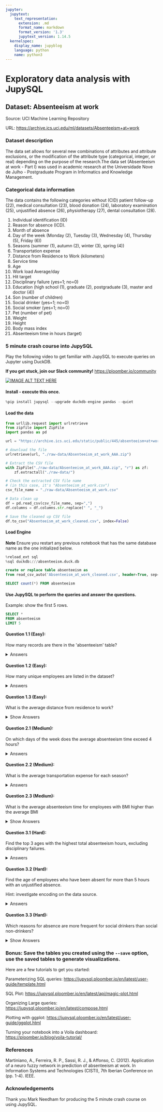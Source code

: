 ```yaml
---
jupyter:
  jupytext:
    text_representation:
      extension: .md
      format_name: markdown
      format_version: '1.3'
      jupytext_version: 1.14.5
  kernelspec:
    display_name: jupyblog
    language: python
    name: python3
---
```


<!-- #region -->
# Exploratory data analysis with JupySQL

## Dataset: Absenteeism at work

Source: UCI Machine Learning Repository 

URL: https://archive.ics.uci.edu/ml/datasets/Absenteeism+at+work

### Dataset description 

The data set allows for several new combinations of attributes and attribute exclusions, or the modification of the attribute type (categorical, integer, or real) depending on the purpose of the research.The data set (Absenteeism at work - Part I) was used in academic research at the Universidade Nove de Julho - Postgraduate Program in Informatics and Knowledge Management.


### Categorical data information 

The data contains the following categories without (CID) patient follow-up (22), medical consultation (23), blood donation (24), laboratory examination (25), unjustified absence (26), physiotherapy (27), dental consultation (28).

1. Individual identification (ID)
2. Reason for absence (ICD).
3. Month of absence
4. Day of the week (Monday (2), Tuesday (3), Wednesday (4), Thursday (5), Friday (6))
5. Seasons (summer (1), autumn (2), winter (3), spring (4))
6. Transportation expense
7. Distance from Residence to Work (kilometers)
8. Service time
9. Age
10. Work load Average/day
11. Hit target
12. Disciplinary failure (yes=1; no=0)
13. Education (high school (1), graduate (2), postgraduate (3), master and doctor (4))
14. Son (number of children)
15. Social drinker (yes=1; no=0)
16. Social smoker (yes=1; no=0)
17. Pet (number of pet)
18. Weight
19. Height
20. Body mass index
21. Absenteeism time in hours (target)

<!-- #endregion -->

<!-- #region -->
### 5 minute crash course into JupySQL

Play the following video to get familiar with JupySQL to execute queries on Jupyter using DuckDB.

<b>If you get stuck, join our Slack community!</b> https://ploomber.io/community


[![IMAGE ALT TEXT HERE](https://img.youtube.com/vi/CsWEUYLaYU0/0.jpg)](https://www.youtube.com/watch?v=CsWEUYLaYU0)

<!-- #endregion -->

#### Install - execute this once. 

```python
%pip install jupysql --upgrade duckdb-engine pandas --quiet
```

#### Load the data

```python
from urllib.request import urlretrieve
from zipfile import ZipFile
import pandas as pd

url = "https://archive.ics.uci.edu/static/public/445/absenteeism+at+work.zip"

# download the file
urlretrieve(url, "./raw-data/Absenteeism_at_work_AAA.zip")

# Extract the CSV file
with ZipFile("./raw-data/Absenteeism_at_work_AAA.zip", "r") as zf:
    zf.extractall("./raw-data/")

# Check the extracted CSV file name
# (in this case, it's "Absenteeism_at_work.csv")
csv_file_name = "./raw-data/Absenteeism_at_work.csv"

# Data clean up
df = pd.read_csv(csv_file_name, sep=",")
df.columns = df.columns.str.replace(" ", "_")

# Save the cleaned up CSV file
df.to_csv("Absenteeism_at_work_cleaned.csv", index=False)
```

#### Load Engine

<b>Note</b> Ensure you restart any previous notebook that has the same database name as the one initialized below.

```python
%reload_ext sql
%sql duckdb:///absenteeism.duck.db
```

```sql
create or replace table absenteeism as
from read_csv_auto('Absenteeism_at_work_cleaned.csv', header=True, sep=';')
```

```sql
SELECT count(*) FROM absenteeism
```

#### Use JupySQL to perform the queries and answer the questions.

Example: show the first 5 rows.

```sql
SELECT *
FROM absenteeism 
LIMIT 5
```

#### Question 1.1 (Easy):
How many records are there in the 'absenteeism' table? 


<!-- #region -->
<details>

<summary>Answers</summary>

You can use the `%%sql` magic and the `COUNT(*)` function to count the total number of records. 

```python
%%sql
SELECT COUNT(*) 
FROM absenteeism
```
</details>
<!-- #endregion -->

#### Question 1.2 (Easy):
How many unique employees are listed in the dataset?



<!-- #region -->
<details>

<summary>Answers</summary>

You can use the `%%sql` magic and the `COUNT(DISTINCT ID)` function to count the total number of unique instances of the `Age` column. 

```python
%%sql
SELECT COUNT(DISTINCT ID) 
FROM absenteeism;
```
</details>
<!-- #endregion -->

#### Question 1.3 (Easy):
What is the average distance from residence to work? 


<!-- #region -->
<details>

<summary>Show Answers</summary>

You can use the `%%sql` magic and the `AVG(Distance_from_Residence_to_Work)` function to calculate the average distance from residence to work.. 

```python
%%sql
SELECT AVG(Distance_from_Residence_to_Work) 
FROM absenteeism;
```
</details>
<!-- #endregion -->

#### Question 2.1 (Medium):
On which days of the week does the average absenteeism time exceed 4 hours? 


<!-- #region -->
<details>

<summary>Answers</summary>

You can use the `%%sql` magic and break down the query as follows:

1. Select the column with name `Day_of_the_week`
2. From the table called `absenteeism`
3. Then group the values by day of the week that have an average value (use `AVG`) of more than 4 hours in absenteeism. 

```python
%%sql
SELECT Day_of_the_week 
FROM absenteeism 
GROUP BY Day_of_the_week 
HAVING AVG(Absenteeism_time_in_hours) > 4;
```
</details>
<!-- #endregion -->

#### Question 2.2 (Medium):
What is the average transportation expense for each season?


<!-- #region -->
<details>

<summary>Answers</summary>

You can use the `%%sql` magic and. Use the `AVG(Transportation_expense)` with the alias `AVG_Transportation_Expense` function to count the average transporation expense, then group by seasons.

```python
%%sql
SELECT Seasons, AVG(Transportation_expense) AS AVG_Transportation_Expense
FROM absenteeism 
GROUP BY Seasons;

```
</details>
<!-- #endregion -->

<!-- #region -->
#### Question 2.3 (Medium):


What is the average absenteeism time for employees with BMI higher than the average BMI
<!-- #endregion -->


<!-- #region -->
<details>

<summary>Show Answers</summary>

You can use the `%%sql` magic and. Use the `AVG(Absenteeism_time_in_hours)` with the alias `AVG_Absenteeism_time_in_hours` function to count the average absenteeism (time units hours). 

`WHERE Body_mass_index > (`: This part begins a condition that the data must meet to be included in our average calculation. Here, we're only interested in rows where the `Body_mass_index` is greater than a certain value.

`SELECT AVG(Body_mass_index) FROM absenteeism)`: This is a subquery, a query within a query. It's calculating the average `Body_mass_index` for the entire absenteeism table.

```python
%%sql
SELECT AVG(Absenteeism_time_in_hours) as AVG_Absenteeism_time_in_hours
FROM absenteeism 
WHERE Body_mass_index > (
    SELECT AVG(Body_mass_index) 
    FROM absenteeism);

```
</details>
<!-- #endregion -->

#### Question 3.1 (Hard):
Find the top 3 ages with the highest total absenteeism hours, excluding disciplinary failures.



<!-- #region -->


<details>

<summary>Answers</summary>

You can use the `%%sql` magic and break down the query as follows:

1. Select the column with name `Age`, compute the Sum of `Absenteeism_time_in_hours`. Give this sum an alias `Sum_Absenteeism`.
2. From the table called `absenteeism`
3. The keywork WHERE is used to filter the data that meets a specific condition, in this case `Disciplinary_failure` is equal to zero.
4. Group values by the `Age` column.
5. Sort the values by the sum and show the first 3 values.

```python
%%sql
SELECT Age, SUM(Absenteeism_time_in_hours) AS Sum_Absenteeism
FROM absenteeism 
WHERE Disciplinary_failure = 0 
GROUP BY Age 
ORDER BY Sum_Absenteeism
DESC LIMIT 3;
```
</details>
<!-- #endregion -->

#### Question 3.2 (Hard):

Find the age of employees who have been absent for more than 5 hours with an unjustified absence.

Hint: investigate encoding on the data source.


<!-- #region -->
<details>

<summary>Answers</summary>

You can use the `%%sql` magic. 'Unjustified absence' is coded with 26. From there all that is required is selecting the age, and using `WHERE` to set up the appropriate conditions. 

```python
%%sql
SELECT Age 
FROM absenteeism 
WHERE Reason_for_absence = 26 AND Absenteeism_time_in_hours > 5;

```
</details>
<!-- #endregion -->

#### Question 3.3 (Hard):

Which reasons for absence are more frequent for social drinkers than social non-drinkers?


<!-- #region -->
<details>

<summary>Show Answers</summary>

You can use the `%%sql` magic. We use `SELECT` to extract the `Reason_for_absence` from the `absenteeism` table. 

The column `Social_drinker` is encoded using binary notation, 0=is not a social drinker, 1=is a social drinker. 

We next group by their reason for absence. 

`HAVING COUNT() > (`  begins the condition that the groups must meet to be included in the results. Only groups where the count of rows (representing the number of instances of each `Reason_for_absence` among social drinkers) is greater than a certain value will be included.

`SELECT COUNT() FROM absenteeism WHERE Social_drinker = 0 GROUP BY Reason_for_absence)`  is a subquery that calculates the count of rows for each `Reason_for_absence` where `Social_drinker` is 0 (indicating the employee is not a social drinker), effectively giving us the number of instances of each `Reason_for_absence` among non-social drinkers.

```python
%%sql
SELECT Reason_for_absence 
FROM absenteeism 
WHERE Social_drinker = 1 
GROUP BY Reason_for_absence 
HAVING COUNT() > (
    SELECT COUNT() 
    FROM absenteeism 
    WHERE Social_drinker = 0 
    GROUP BY Reason_for_absence);

```
</details>
<!-- #endregion -->

### Bonus: Save the tables you created using the `--save` option, use the saved tables to generate visualizations.

Here are a few tutorials to get you started:

Parameterizing SQL queries: https://jupysql.ploomber.io/en/latest/user-guide/template.html

SQL Plot: https://jupysql.ploomber.io/en/latest/api/magic-plot.html

Organizing Large queries: https://jupysql.ploomber.io/en/latest/compose.html

Plotting with ggplot: https://jupysql.ploomber.io/en/latest/user-guide/ggplot.html

Turning your notebook into a Voila dashboard: https://ploomber.io/blog/voila-tutorial/


### References   

Martiniano, A., Ferreira, R. P., Sassi, R. J., & Affonso, C. (2012). Application of a neuro fuzzy network in prediction of absenteeism at work. In Information Systems and Technologies (CISTI), 7th Iberian Conference on (pp. 1-4). IEEE.

### Acknowledgements

Thank you Mark Needham for producing the 5 minute crash course on using JupySQL.




